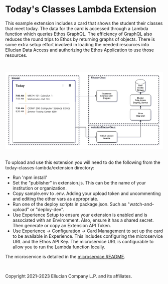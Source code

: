 # Today's Classes Lambda Extension
This example extension includes a card that shows the student their classes that meet today. The data for the card is accessed through a Lambda function which queries Ethos GraphQL. The efficiency of GraphQL also reduces the round trips to Ethos by returning graphs of objects. There is some extra setup effort involved in loading the needed resources into Ellucian Data Access and authorizing the Ethos Application to use those resources.

<br/>

![](../docs/images/Todays-Classes-Lambda.png)

<br/>
To upload and use this extension you will need to do the following from the today-classes-lambda/extension directory:

* Run 'npm install'
* Set the "publisher" in extension.js. This can be the name of your institution or organization.
* Copy sample.env to .env. Adding your upload token and uncommenting and editing the other vars as appropriate.
* Run one of the deploy scripts in package.json. Such as "watch-and-upload" or "deploy-dev".
* Use Experience Setup to ensure your extension is enabled and is associated with an Environment. Also, ensure it has a shared secret. Then generate or copy an Extension API Token.
* Use Experience -> Configuration -> Card Management to set up the card to be available in Experience. This includes configuring the microservice URL and the Ethos API Key. The microservice URL is configurable to allow you to run the Lambda function locally.

The microservice is detailed in the [microservice README](../microservice/README.md).

<br/>

Copyright 2021–2023 Ellucian Company L.P. and its affiliates.
